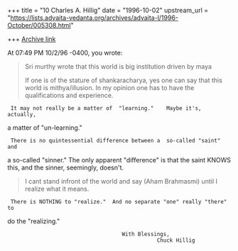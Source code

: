 +++
title = "10 Charles A. Hillig"
date = "1996-10-02"
upstream_url = "https://lists.advaita-vedanta.org/archives/advaita-l/1996-October/005308.html"

+++
[Archive link](https://lists.advaita-vedanta.org/archives/advaita-l/1996-October/005308.html)

At 07:49 PM 10/2/96 -0400, you wrote:
>Sri murthy wrote that this world is big institution driven by maya
>
>If one is of the stature of shankaracharya, yes one can say that this world
>is mithya/illusion.     In my opinion one has to have the qualifications and
>experience.


     It may not really be a matter of  "learning."    Maybe it's, actually,
a matter of  "un-learning."

     There is no quintessential difference between a  so-called "saint" and
a so-called "sinner."
The only apparent "difference" is that the saint KNOWS this, and the sinner,
seemingly, doesn't.

>I cant stand infront of the world and say (Aham Brahmasmi) until I realize
>what it means.


     There is NOTHING to "realize."  And no separate "one" really "there" to
do the "realizing."

                                        With Blessings,
                                                   Chuck Hillig

